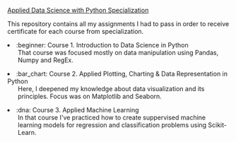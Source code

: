 [Applied Data Science with Python Specialization](https://www.coursera.org/specializations/data-science-python)

This repository contains all my assignments I had to pass in order to receive certificate for each course from specialization.

<li>:beginner: Course 1. Introduction to Data Science in Python
  <ul> 
    That course was focused mostly on data manipulation using Pandas, Numpy and RegEx.
  </ul>
<li>:bar_chart: Course 2. Applied Plotting, Charting & Data Representation in Python
  <ul>
    Here, I deepened my knowledge about data visualization and its principles. Focus was on Matplotlib and Seaborn.
    </ul>
</li>
<li>:dna: Course 3. Applied Machine Learning
  <ul>
    In that course I've practiced how to create suppervised machine learning models for regression and classification problems     using Scikit-Learn. 
  </ul>
</li>

